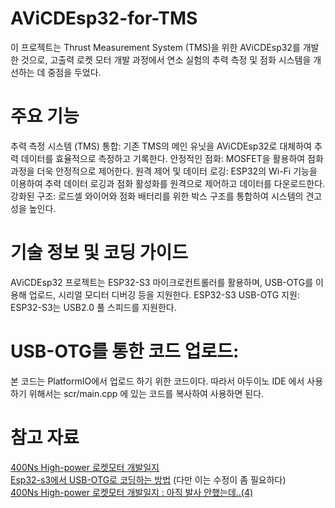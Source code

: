 # AViCDEsp32-for-TMS
이 프로젝트는 Thrust Measurement System (TMS)을 위한 AViCDEsp32를 개발한 것으로, 고출력 로켓 모터 개발 과정에서 연소 실험의 추력 측정 및 점화 시스템을 개선하는 데 중점을 두었다.

# 주요 기능
추력 측정 시스템 (TMS) 통합: 기존 TMS의 메인 유닛을 AViCDEsp32로 대체하여 추력 데이터를 효율적으로 측정하고 기록한다.
안정적인 점화: MOSFET을 활용하여 점화 과정을 더욱 안정적으로 제어한다.
원격 제어 및 데이터 로깅: ESP32의 Wi-Fi 기능을 이용하여 추력 데이터 로깅과 점화 활성화를 원격으로 제어하고 데이터를 다운로드한다.
강화된 구조: 로드셀 와이어와 점화 배터리를 위한 박스 구조를 통합하여 시스템의 견고성을 높인다.

# 기술 정보 및 코딩 가이드
AViCDEsp32 프로젝트는 ESP32-S3 마이크로컨트롤러를 활용하며, USB-OTG를 이용해 업로드, 시리얼 모디터 디버깅 등을 지원한다.
ESP32-S3 USB-OTG 지원: ESP32-S3는 USB2.0 풀 스피드를 지원한다.

# USB-OTG를 통한 코드 업로드:
본 코드는 PlatformIO에서 업로드 하기 위한 코드이다. 따라서 아두이노 IDE 에서 사용하기 위해서는 scr/main.cpp 에 있는 코드를 복사하여 사용하면 된다.

# 참고 자료

[400Ns High-power 로켓모터 개발일지](https://kimcastleowner.notion.site/AViCDEsp32-20f2a69ddfde80878ec1d9f6c206afdb?source=copy_link)  
[Esp32-s3에서 USB-OTG로 코딩하는 방법](https://kimsj5025.tistory.com/entry/Esp32-s3에서-USB-OTG로-코딩-하는-방법에-관하여) (다만 이는 수정이 좀 필요하다)  
[400Ns High-power 로켓모터 개발일지 : 아직 발사 안했는데..(4)](https://kimsj5025.tistory.com/entry/400Ns-High-power-로켓모터-개발일지-아직-발사-안했는데3)  
